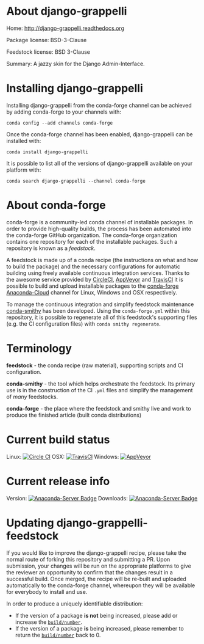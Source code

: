 About django-grappelli
======================

Home: http://django-grappelli.readthedocs.org

Package license: BSD-3-Clause

Feedstock license: BSD 3-Clause

Summary: A jazzy skin for the Django Admin-Interface.



Installing django-grappelli
===========================

Installing django-grappelli from the conda-forge channel can be achieved by adding conda-forge to your channels with:

```
conda config --add channels conda-forge
```

Once the conda-forge channel has been enabled, django-grappelli can be installed with:

```
conda install django-grappelli
```

It is possible to list all of the versions of django-grappelli available on your platform with:

```
conda search django-grappelli --channel conda-forge
```


About conda-forge
=================

conda-forge is a community-led conda channel of installable packages.
In order to provide high-quality builds, the process has been automated into the
conda-forge GitHub organization. The conda-forge organization contains one repository 
for each of the installable packages. Such a repository is known as a *feedstock*.

A feedstock is made up of a conda recipe (the instructions on what and how to build
the package) and the necessary configurations for automatic building using freely
available continuous integration services. Thanks to the awesome service provided by
[CircleCI](https://circleci.com/), [AppVeyor](http://www.appveyor.com/)
and [TravisCI](https://travis-ci.org/) it is possible to build and upload installable
packages to the [conda-forge](https://anaconda.org/conda-forge)
[Anaconda-Cloud](http://docs.anaconda.org/) channel for Linux, Windows and OSX respectively.

To manage the continuous integration and simplify feedstock maintenance
[conda-smithy](http://github.com/conda-forge/conda-smithy) has been developed.
Using the ``conda-forge.yml`` within this repository, it is possible to regenerate all of
this feedstock's supporting files (e.g. the CI configuration files) with ``conda smithy regenerate``.


Terminology
===========

**feedstock** - the conda recipe (raw material), supporting scripts and CI configuration.

**conda-smithy** - the tool which helps orchestrate the feedstock.
                   Its primary use is in the construction of the CI ``.yml`` files
                   and simplify the management of *many* feedstocks.

**conda-forge** - the place where the feedstock and smithy live and work to
                  produce the finished article (built conda distributions)

Current build status
====================

Linux: [![Circle CI](https://circleci.com/gh/conda-forge/django-grappelli-feedstock.svg?style=svg)](https://circleci.com/gh/conda-forge/django-grappelli-feedstock)
OSX: [![TravisCI](https://travis-ci.org/conda-forge/django-grappelli-feedstock.svg?branch=master)](https://travis-ci.org/conda-forge/django-grappelli-feedstock) 
Windows: [![AppVeyor](https://ci.appveyor.com/api/projects/status/github/conda-forge/django-grappelli-feedstock?svg=True)](https://ci.appveyor.com/project/conda-forge/django-grappelli-feedstock/branch/master)

Current release info
====================
Version: [![Anaconda-Server Badge](https://anaconda.org/conda-forge/django-grappelli/badges/version.svg)](https://anaconda.org/conda-forge/django-grappelli)
Downloads: [![Anaconda-Server Badge](https://anaconda.org/conda-forge/django-grappelli/badges/downloads.svg)](https://anaconda.org/conda-forge/django-grappelli)


Updating django-grappelli-feedstock
===================================

If you would like to improve the django-grappelli recipe, please take the normal
route of forking this repository and submitting a PR. Upon submission, your changes will
be run on the appropriate platforms to give the reviewer an opportunity to confirm that the
changes result in a successful build. Once merged, the recipe will be re-built and uploaded
automatically to the conda-forge channel, whereupon they will be available for everybody to
install and use.

In order to produce a uniquely identifiable distribution:
 * If the version of a package **is not** being increased, please add or increase
   the [``build/number``](http://conda.pydata.org/docs/building/meta-yaml.html#build-number-and-string). 
 * If the version of a package **is** being increased, please remember to return
   the [``build/number``](http://conda.pydata.org/docs/building/meta-yaml.html#build-number-and-string)
   back to 0.
